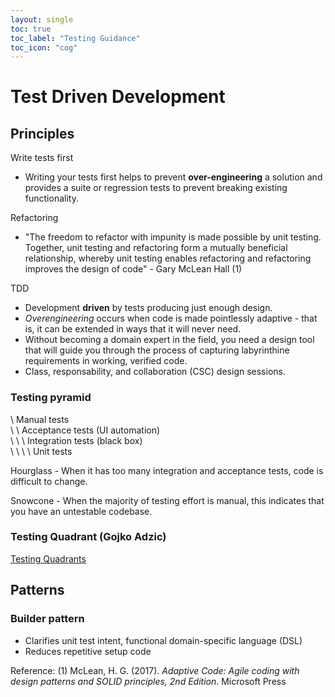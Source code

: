 ```yaml
---
layout: single
toc: true
toc_label: "Testing Guidance"
toc_icon: "cog"
---
```


# Test Driven Development

## Principles

Write tests first
- Writing your tests first helps to prevent **over-engineering** a solution and provides a suite or regression tests to prevent breaking existing functionality.

Refactoring
- "The freedom to refactor with impunity is made possible by unit testing. Together, unit testing and refactoring form a mutually beneficial relationship, whereby unit testing enables refactoring and refactoring improves the design of code" - Gary McLean Hall (1)

TDD
- Development **driven** by tests producing just enough design.
- *Overengineering* occurs when code is made pointlessly adaptive - that is, it can be extended in ways that it will never need.
- Without becoming a domain expert in the field, you need a design tool that will guide you through the process of capturing labyrinthine requirements in working, verified code.
- Class, responsability, and collaboration (CSC) design sessions.

### Testing pyramid

\ Manual tests  
\ \ Acceptance tests (UI automation)  
\ \ \ Integration tests (black box)  
\ \ \ \ Unit tests  

Hourglass - When it has too many integration and acceptance tests, code is difficult to change.

Snowcone - When the majority of testing effort is manual, this indicates that you have an untestable codebase.

### Testing Quadrant (Gojko Adzic)
[Testing Quadrants](https://gojko.net/2013/10/21/lets-break-the-agile-testing-quadrants/)

## Patterns

### Builder pattern

- Clarifies unit test intent, functional domain-specific language (DSL) 
- Reduces repetitive setup code


Reference:
(1) McLean, H. G. (2017). *Adaptive Code: Agile coding with design patterns and SOLID principles, 2nd Edition*. Microsoft Press

